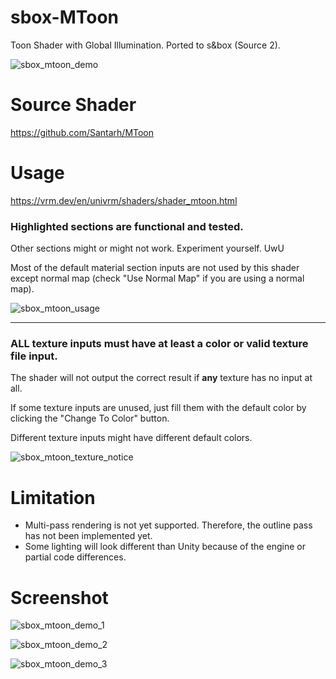 # sbox-MToon
Toon Shader with Global Illumination. Ported to s&amp;box (Source 2).

![sbox_mtoon_demo](https://user-images.githubusercontent.com/5277788/202857510-282e7438-6486-467f-b082-4c604cc1840c.png)

# Source Shader
https://github.com/Santarh/MToon

# Usage

https://vrm.dev/en/univrm/shaders/shader_mtoon.html

### Highlighted sections are functional and tested.
Other sections might or might not work. Experiment yourself. UwU

Most of the default material section inputs are not used by this shader except normal map (check "Use Normal Map" if you are using a normal map).

![sbox_mtoon_usage](https://user-images.githubusercontent.com/5277788/202855945-37f5b395-89ff-4a21-ad34-14b7e00c7f0a.png)

---

### ALL texture inputs must have at least a color or valid texture file input.
The shader will not output the correct result if **any** texture has no input at all.

If some texture inputs are unused, just fill them with the default color by clicking the "Change To Color" button.

Different texture inputs might have different default colors.

![sbox_mtoon_texture_notice](https://user-images.githubusercontent.com/5277788/202855018-1a9a751f-2341-4e51-b925-403226d568fa.png)

# Limitation

- Multi-pass rendering is not yet supported. Therefore, the outline pass has not been implemented yet.
- Some lighting will look different than Unity because of the engine or partial code differences.

# Screenshot

![sbox_mtoon_demo_1](https://user-images.githubusercontent.com/5277788/202859678-84acb33f-4477-4c04-807d-ec37c1dc3b4a.png)

![sbox_mtoon_demo_2](https://user-images.githubusercontent.com/5277788/202859717-d1afe748-e87e-40fd-9f38-795fecb2ebbd.png)

![sbox_mtoon_demo_3](https://user-images.githubusercontent.com/5277788/201977946-14832108-164c-4f9b-af71-93f289ce706e.png)

